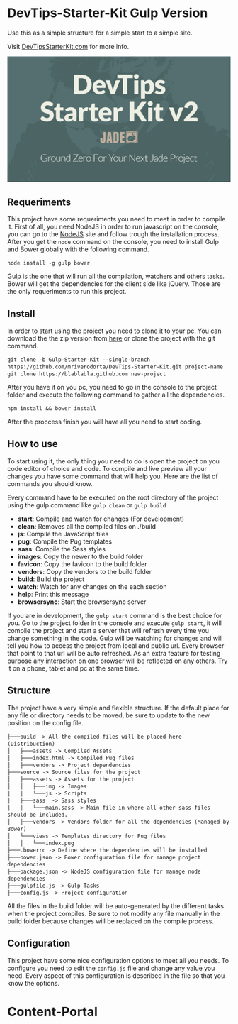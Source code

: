 # DevTips-Starter-Kit Gulp Version

Use this as a simple structure for a simple start to a simple site.

Visit [DevTipsStarterKit.com](http://devtipsstarterkit.com) for more info.

![Watch the video on youtube](https://github.com/DevTips/DevTips-Starter-Kit/blob/master/assets/img/starter-kit-cover.jpg?raw=true)

## Requeriments
This project have some requeriments you need to meet in order to compile it. First of all, you need NodeJS in order to run javascript on the console, you can go to the [NodeJS](http://nodejs.rg) site and follow trough the installation process. After you get the `node` command on the console, you need to install Gulp and Bower globally with the following command.

```
node install -g gulp bower
```

Gulp is the one that will run all the compilation, watchers and others tasks. Bower will get the dependencies for the client side like jQuery. Those are the only requeriments to run this project.

## Install
In order to start using the project you need to clone it to your pc. You can download the the zip version from [here](#) or clone the project with the git command.
```
git clone -b Gulp-Starter-Kit --single-branch https://github.com/mriverodorta/DevTips-Starter-Kit.git project-name
git clone https://blablabla.github.com new-project
```
After you have it on you pc, you need to go in the console to the project folder and execute the following command to gather all the dependencies.
```
npm install && bower install
```
After the proccess finish you will have all you need to start coding.

## How to use
To start using it, the only thing you need to do is open the project on you code editor of choice and code. To compile and live preview all your changes you have some command that will help you. Here are the list of commands you should know.

Every command have to be executed on the root directory of the project using the gulp command like `gulp clean` or `gulp build`

* **start**: Compile and watch for changes (For development)
* **clean**: Removes all the compiled files on ./build
* **js**: Compile the JavaScript files
* **pug**: Compile the Pug templates
* **sass**: Compile the Sass styles
* **images**: Copy the newer to the build folder
* **favicon**: Copy the favicon to the build folder
* **vendors**: Copy the vendors to the build folder
* **build**: Build the project
* **watch**: Watch for any changes on the each section
* **help**: Print this message
* **browsersync**: Start the browsersync server

If you are in development, the `gulp start` command is the best choice for you. Go to the project folder in the console and execute `gulp start`, it will compile the project and start a server that will refresh every time you change something in the code. Gulp will be watching for changes and will tell you how to access the project from local and public url. Every browser that point to that url will be auto refreshed. As an extra feature for testing purpose any interaction on one browser will be reflected on any others. Try it on a phone, tablet and pc at the same time.

## Structure
The project have a very simple and flexible structure. If the default place for any file or directory needs to be moved, be sure to update to the new position on the config file.

```
├───build -> All the compiled files will be placed here (Distribuction)
│   ├───assets -> Compiled Assets
│   ├───index.html -> Compiled Pug files
│   ├───vendors -> Project dependencies
├───source -> Source files for the project
│   ├───assets -> Assets for the project
│   │   ├───img -> Images
│   │   └───js -> Scripts
│   ├───sass  -> Sass styles
│   │   └───main.sass -> Main file in where all other sass files should be included.
│   ├───vendors -> Vendors folder for all the dependencies (Managed by Bower)
│   └───views -> Templates directory for Pug files
│   │   └───index.pug
├───.bowerrc -> Define where the dependencies will be installed
├───bower.json -> Bower configuration file for manage project dependencies
├───package.json -> NodeJS configuration file for manage node dependencies
├───gulpfile.js -> Gulp Tasks
├───config.js -> Project configuration
```
All the files in the build folder will be auto-generated by the different tasks when the project compiles. Be sure to not modify any file manually in the build folder because changes will be replaced on the compile process.

## Configuration
This project have some nice configuration options to meet all you needs. To configure you need to edit the `config.js` file and change any value you need. Every aspect of this configuration is described in the file so that you know the options.
# Content-Portal
